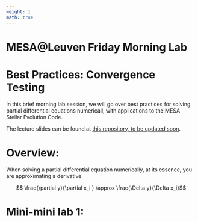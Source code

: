 ```yaml
---
weight: 1
math: true
---
```



# MESA@Leuven Friday Morning Lab

# Best Practices: Convergence Testing 

In this brief morning lab session, we will go over best practices for solving partial differential equations numericall, with applications to the MESA Stellar Evolution Code.

The lecture slides can be found at [this repository, to be updated soon](https://broken-url.com). 

# Overview: 
When solving a partial differential equation numerically, at its essence, you are approximating a derivative 

$$ \frac{\partial y}{\partial x_i } \approx \frac{\Delta y}{\Delta x_i}$$

# Mini-mini lab 1: 
